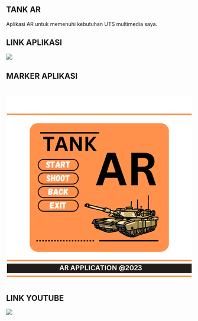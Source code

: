 ## TANK AR
Aplikasi AR untuk memenuhi kebutuhan UTS multimedia saya.

## LINK APLIKASI
[<img src="https://img.shields.io/badge/drive-blue.svg?&style=for-the-badge&logo=google&logoColor=white">]()

## MARKER APLIKASI
<h1 align="center">
<img src="https://github.com/syauqqii/TANK-AR-UTS/blob/main/Assets/UI/Marker/tank_marker.png">
</h1>

## LINK YOUTUBE
[<img src="https://img.shields.io/badge/youtube-%23E4405F.svg?&style=for-the-badge&logo=youtube&logoColor=white">](https://youtu.be/KjwMAIyHoQI)
